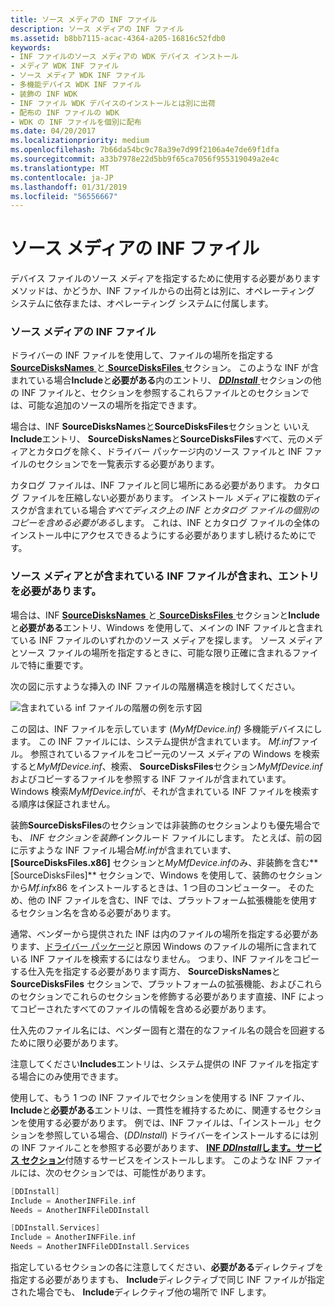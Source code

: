 ```yaml
---
title: ソース メディアの INF ファイル
description: ソース メディアの INF ファイル
ms.assetid: b8bb7115-acac-4364-a205-16816c52fdb0
keywords:
- INF ファイルのソース メディアの WDK デバイス インストール
- メディア WDK INF ファイル
- ソース メディア WDK INF ファイル
- 多機能デバイス WDK INF ファイル
- 装飾の INF WDK
- INF ファイル WDK デバイスのインストールとは別に出荷
- 配布の INF ファイルの WDK
- WDK の INF ファイルを個別に配布
ms.date: 04/20/2017
ms.localizationpriority: medium
ms.openlocfilehash: 7b66da54bc9c78a39e7d99f2106a4e7de69f1dfa
ms.sourcegitcommit: a33b7978e22d5bb9f65ca7056f955319049a2e4c
ms.translationtype: MT
ms.contentlocale: ja-JP
ms.lasthandoff: 01/31/2019
ms.locfileid: "56556667"
---
```

# <a name="source-media-for-inf-files"></a>ソース メディアの INF ファイル





デバイス ファイルのソース メディアを指定するために使用する必要がありますメソッドは、かどうか、INF ファイルからの出荷とは別に、オペレーティング システムに依存または、オペレーティング システムに付属します。

### <a name="source-media-for-inf-files"></a>ソース メディアの INF ファイル

ドライバーの INF ファイルを使用して、ファイルの場所を指定する[ **SourceDisksNames** ](inf-sourcedisksnames-section.md)と[ **SourceDisksFiles** ](inf-sourcedisksfiles-section.md)セクション。 このような INF が含まれている場合**Include**と**必要がある**内のエントリ、 [ ***DDInstall*** ](inf-ddinstall-section.md)セクションの他の INF ファイルと、セクションを参照するこれらファイルとのセクションでは、可能な追加のソースの場所を指定できます。

場合は、INF **SourceDisksNames**と**SourceDisksFiles**セクションと いいえ**Include**エントリ、 **SourceDisksNames**と**SourceDisksFiles**すべて、元のメディアとカタログを除く、ドライバー パッケージ内のソース ファイルと INF ファイルのセクションでを一覧表示する必要があります。

カタログ ファイルは、INF ファイルと同じ場所にある必要があります。 カタログ ファイルを圧縮しない必要があります。 インストール メディアに複数のディスクが含まれている場合*すべてディスク上の INF とカタログ ファイルの個別のコピーを含める必要がある*します。 これは、INF とカタログ ファイルの全体のインストール中にアクセスできるようにする必要がありますし続けるためにです。

### <a name="source-media-and-inf-files-that-contain-include-and-needs-entries"></a>ソース メディアとが含まれている INF ファイルが含まれ、エントリを必要があります。

場合は、INF [ **SourceDisksNames** ](inf-sourcedisksnames-section.md)と[ **SourceDisksFiles** ](inf-sourcedisksfiles-section.md)セクションと**Include**と**必要がある**エントリ、Windows を使用して、メインの INF ファイルと含まれている INF ファイルのいずれかのソース メディアを探します。 ソース メディアとソース ファイルの場所を指定するときに、可能な限り正確に含まれるファイルで特に重要です。

次の図に示すような挿入の INF ファイルの階層構造を検討してください。

![含まれている inf ファイルの階層の例を示す図](images/inf-hier.png)

この図は、INF ファイルを示しています (*MyMfDevice.inf)* 多機能デバイスにします。 この INF ファイルには、システム提供が含まれています。 *Mf.inf*ファイル。 参照されているファイルをコピー元のソース メディアの Windows を検索すると*MyMfDevice.inf*、検索、 **SourceDisksFiles**セクション*MyMfDevice.inf*およびコピーするファイルを参照する INF ファイルが含まれています。 Windows 検索*MyMfDevice.inf*が、それが含まれている INF ファイルを検索する順序は保証されません。

装飾**SourceDisksFiles**のセクションでは非装飾のセクションよりも優先場合でも、 *INF セクションを装飾*インクルード ファイルにします。 たとえば、前の図に示すような INF ファイル場合*Mf.inf*が含まれています、 **\[SourceDisksFiles.x86\]** セクションと*MyMfDevice*.*inf*のみ、非装飾を含む**\[SourceDisksFiles\]**  セクションで、Windows を使用して、装飾のセクションから*Mf.inf*x86 をインストールするときは、1 つ目のコンピューター。 そのため、他の INF ファイルを含む、INF では、プラットフォーム拡張機能を使用するセクション名を含める必要があります。

通常、ベンダーから提供された INF は内のファイルの場所を指定する必要があります、[ドライバー パッケージ](driver-packages.md)と原因 Windows のファイルの場所に含まれている INF ファイルを検索するにはなりません。 つまり、INF ファイルをコピーする仕入先を指定する必要があります両方、 **SourceDisksNames**と**SourceDisksFiles**  セクションで、プラットフォームの拡張機能、およびこれらのセクションでこれらのセクションを修飾する必要があります直接、INF によってコピーされたすべてのファイルの情報を含める必要があります。

仕入先のファイル名には、ベンダー固有と潜在的なファイル名の競合を回避するために限り必要があります。

注意してください**Includes**エントリは、システム提供の INF ファイルを指定する場合にのみ使用できます。

使用して、もう 1 つの INF ファイルでセクションを使用する INF ファイル、 **Include**と**必要がある**エントリは、一貫性を維持するために、関連するセクションを使用する必要があります。 例では、INF ファイルは、「インストール」セクションを参照している場合、(*DDInstall*) ドライバーをインストールするには別の INF ファイルことを参照する必要があります、 [ **INF *DDInstall*します。サービス セクション**](inf-ddinstall-services-section.md)付随するサービスをインストールします。 このような INF ファイルには、次のセクションでは、可能性があります。

```cpp
[DDInstall]
Include = AnotherINFFile.inf
Needs = AnotherINFFileDDInstall

[DDInstall.Services]
Include = AnotherINFFile.inf
Needs = AnotherINFFileDDInstall.Services
```

指定しているセクションの各に注意してください、**必要がある**ディレクティブを指定する必要がありますも、 **Include**ディレクティブで同じ INF ファイルが指定された場合でも、 **Include**ディレクティブ他の場所で INF します。

 

 





